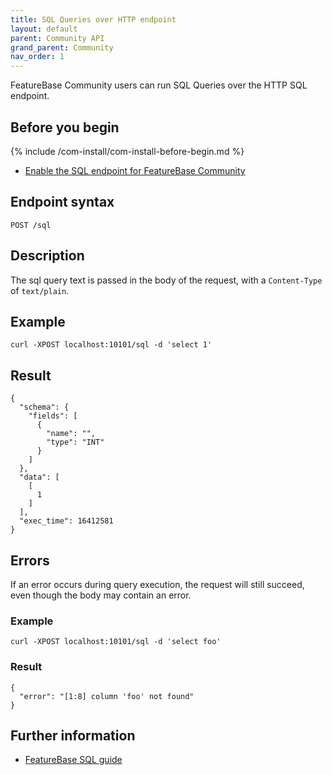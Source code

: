 ```yaml
---
title: SQL Queries over HTTP endpoint
layout: default
parent: Community API
grand_parent: Community
nav_order: 1
---
```


FeatureBase Community users can run SQL Queries over the HTTP SQL endpoint.

## Before you begin

{% include /com-install/com-install-before-begin.md %}
* [Enable the SQL endpoint for FeatureBase Community](/docs/community/com-config/com-config-cli-enable-sql-endpoint)

## Endpoint syntax

`POST /sql`

## Description

The sql query text is passed in the body of the request, with a `Content-Type` of `text/plain`.

## Example

``` request
curl -XPOST localhost:10101/sql -d 'select 1'
```

## Result

``` response
{
  "schema": {
    "fields": [
      {
        "name": "",
        "type": "INT"
      }
    ]
  },
  "data": [
    [
      1
    ]
  ],
  "exec_time": 16412581
}
```

## Errors

If an error occurs during query execution, the request will still succeed, even though the body may contain an error.

### Example

``` request
curl -XPOST localhost:10101/sql -d 'select foo'
```

### Result

``` response
{
  "error": "[1:8] column 'foo' not found"
}
```

## Further information

* [FeatureBase SQL guide](/docs/sql-guide/sql-guide-home)
